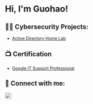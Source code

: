 <h1>Hi, I'm Guohao! 

<h2>👨‍💻 Cybersecurity Projects:</h2>

- [Active Directory Home Lab](https://github.com/qwe12499az/ActiveDirectoryLab.git)

<h2>📺 Certification</h2>

- [Google IT Support Professional](https://coursera.org/share/f16639c948265efb85d8baf8dbca30a5)

<h2> 🤳 Connect with me:</h2>

[<img align="left" alt="JoshMadakor | LinkedIn" width="22px" src="https://cdn.jsdelivr.net/npm/simple-icons@v3/icons/linkedin.svg" />][linkedin]



[linkedin]: https://linkedin.com/in/wu-james-397276227

<!--
**GuohaoWu/GuohaoWu** is a ✨ _special_ ✨ repository because its `README.md` (this file) appears on your GitHub profile.

Here are some ideas to get you started:

- 🔭 I’m currently working on ...
- 🌱 I’m currently learning ...
- 👯 I’m looking to collaborate on ...
- 🤔 I’m looking for help with ...
- 💬 Ask me about ...
- 📫 How to reach me: ...
- 😄 Pronouns: ...
- ⚡ Fun fact: ...
-->
